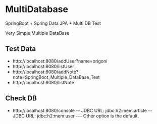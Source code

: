 # MultiDatabase
SpringBoot + Spring Data JPA + Multi DB Test

Very Simple Multiple DataBase

## Test Data
- http://localhost:8080/addUser?name=origoni
- http://localhost:8080/listUser
- http://localhost:8080/addNote?note=SpringBoot_Multiple_DataBase_Test
- http://localhost:8080/listNote

## Check DB
- http://localhost:8080/console
-- JDBC URL: jdbc:h2:mem:article
-- JDBC URL: jdbc:h2:mem:user
--- Other option is the default.